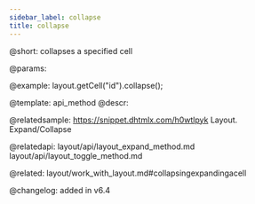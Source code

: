 ```yaml
---
sidebar_label: collapse
title: collapse
---          
```


@short: collapses a specified cell


@params:




@example:
layout.getCell("id").collapse();


@template: api_method
@descr:

@relatedsample: https://snippet.dhtmlx.com/h0wtlpyk	Layout. Expand/Collapse

@relatedapi:
layout/api/layout_expand_method.md
layout/api/layout_toggle_method.md

@related: layout/work_with_layout.md#collapsingexpandingacell

@changelog: added in v6.4


